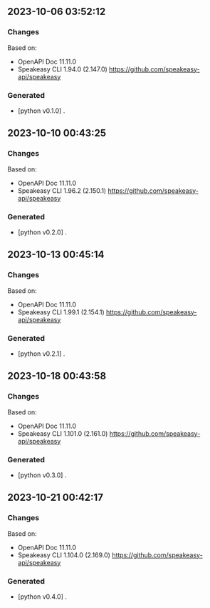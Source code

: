 

## 2023-10-06 03:52:12
### Changes
Based on:
- OpenAPI Doc 11.11.0 
- Speakeasy CLI 1.94.0 (2.147.0) https://github.com/speakeasy-api/speakeasy
### Generated
- [python v0.1.0] .

## 2023-10-10 00:43:25
### Changes
Based on:
- OpenAPI Doc 11.11.0 
- Speakeasy CLI 1.96.2 (2.150.1) https://github.com/speakeasy-api/speakeasy
### Generated
- [python v0.2.0] .

## 2023-10-13 00:45:14
### Changes
Based on:
- OpenAPI Doc 11.11.0 
- Speakeasy CLI 1.99.1 (2.154.1) https://github.com/speakeasy-api/speakeasy
### Generated
- [python v0.2.1] .

## 2023-10-18 00:43:58
### Changes
Based on:
- OpenAPI Doc 11.11.0 
- Speakeasy CLI 1.101.0 (2.161.0) https://github.com/speakeasy-api/speakeasy
### Generated
- [python v0.3.0] .

## 2023-10-21 00:42:17
### Changes
Based on:
- OpenAPI Doc 11.11.0 
- Speakeasy CLI 1.104.0 (2.169.0) https://github.com/speakeasy-api/speakeasy
### Generated
- [python v0.4.0] .